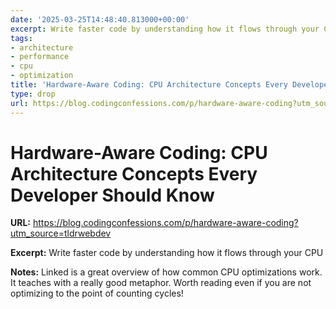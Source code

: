 ```yaml
---
date: '2025-03-25T14:48:40.813000+00:00'
excerpt: Write faster code by understanding how it flows through your CPU
tags:
- architecture
- performance
- cpu
- optimization
title: 'Hardware-Aware Coding: CPU Architecture Concepts Every Developer Should Know'
type: drop
url: https://blog.codingconfessions.com/p/hardware-aware-coding?utm_source=tldrwebdev
---
```


# Hardware-Aware Coding: CPU Architecture Concepts Every Developer Should Know

**URL:** https://blog.codingconfessions.com/p/hardware-aware-coding?utm_source=tldrwebdev

**Excerpt:** Write faster code by understanding how it flows through your CPU

**Notes:**
Linked is a great overview of how common CPU optimizations work. It teaches with a really good metaphor. Worth reading even if you are not optimizing to the point of counting cycles!
